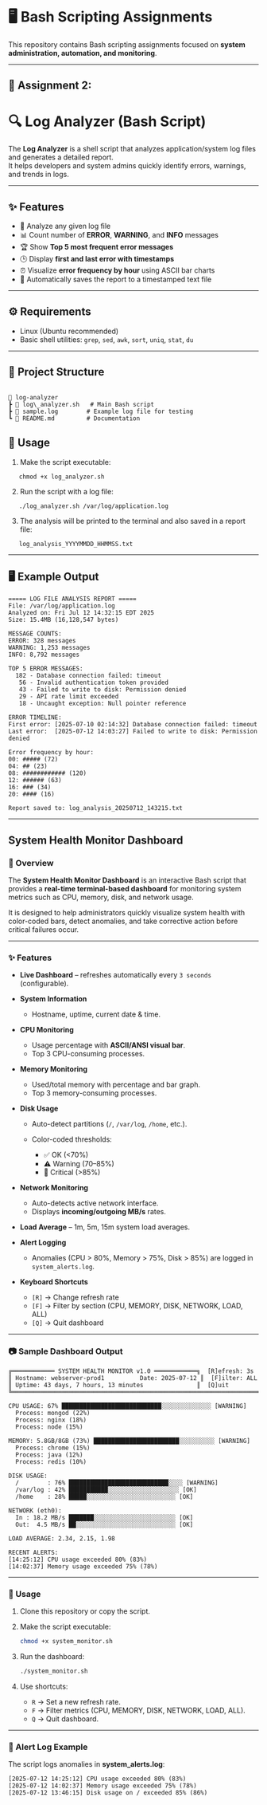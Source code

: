# 🖥️ Bash Scripting Assignments

This repository contains Bash scripting assignments focused on **system administration, automation, and monitoring**.

---

## 📌 Assignment 2:
# 🔍 Log Analyzer (Bash Script)

The **Log Analyzer** is a shell script that analyzes application/system log files and generates a detailed report.  
It helps developers and system admins quickly identify errors, warnings, and trends in logs.  

---

## ✨ Features
- 📂 Analyze any given log file  
- 📊 Count number of **ERROR**, **WARNING**, and **INFO** messages  
- 🏆 Show **Top 5 most frequent error messages**  
- 🕒 Display **first and last error with timestamps**  
- ⏰ Visualize **error frequency by hour** using ASCII bar charts  
- 💾 Automatically saves the report to a timestamped text file  

---

## ⚙️ Requirements
- Linux (Ubuntu recommended)  
- Basic shell utilities: `grep`, `sed`, `awk`, `sort`, `uniq`, `stat`, `du`  

---

## 📂 Project Structure
```

📁 log-analyzer
┣ 📜 log\_analyzer.sh   # Main Bash script
┣ 📜 sample.log        # Example log file for testing
┗ 📜 README.md         # Documentation

```


## 🚀 Usage

1. Make the script executable:
```
   chmod +x log_analyzer.sh
```

2. Run the script with a log file:

```
   ./log_analyzer.sh /var/log/application.log
```

3. The analysis will be printed to the terminal and also saved in a report file:

```
   log_analysis_YYYYMMDD_HHMMSS.txt
```

---

## 🖥️ Example Output

```
===== LOG FILE ANALYSIS REPORT =====
File: /var/log/application.log
Analyzed on: Fri Jul 12 14:32:15 EDT 2025
Size: 15.4MB (16,128,547 bytes)

MESSAGE COUNTS:
ERROR: 328 messages
WARNING: 1,253 messages
INFO: 8,792 messages

TOP 5 ERROR MESSAGES:
  182 - Database connection failed: timeout
   56 - Invalid authentication token provided
   43 - Failed to write to disk: Permission denied
   29 - API rate limit exceeded
   18 - Uncaught exception: Null pointer reference

ERROR TIMELINE:
First error: [2025-07-10 02:14:32] Database connection failed: timeout
Last error:  [2025-07-12 14:03:27] Failed to write to disk: Permission denied

Error frequency by hour:
00: ##### (72)
04: ## (23)
08: ############ (120)
12: ###### (63)
16: ### (34)
20: #### (16)

Report saved to: log_analysis_20250712_143215.txt
```

---

## System Health Monitor Dashboard

### 📖 Overview

The **System Health Monitor Dashboard** is an interactive Bash script that provides a **real-time terminal-based dashboard** for monitoring system metrics such as CPU, memory, disk, and network usage.

It is designed to help administrators quickly visualize system health with color-coded bars, detect anomalies, and take corrective action before critical failures occur.

---

### ✨ Features

* **Live Dashboard** – refreshes automatically every `3 seconds` (configurable).
* **System Information**

  * Hostname, uptime, current date & time.
* **CPU Monitoring**

  * Usage percentage with **ASCII/ANSI visual bar**.
  * Top 3 CPU-consuming processes.
* **Memory Monitoring**

  * Used/total memory with percentage and bar graph.
  * Top 3 memory-consuming processes.
* **Disk Usage**

  * Auto-detect partitions (`/`, `/var/log`, `/home`, etc.).
  * Color-coded thresholds:

    * ✅ OK (<70%)
    * ⚠️ Warning (70–85%)
    * 🔴 Critical (>85%)
* **Network Monitoring**

  * Auto-detects active network interface.
  * Displays **incoming/outgoing MB/s** rates.
* **Load Average** – 1m, 5m, 15m system load averages.
* **Alert Logging**

  * Anomalies (CPU > 80%, Memory > 75%, Disk > 85%) are logged in `system_alerts.log`.
* **Keyboard Shortcuts**

  * `[R]` → Change refresh rate
  * `[F]` → Filter by section (CPU, MEMORY, DISK, NETWORK, LOAD, ALL)
  * `[Q]` → Quit dashboard

---

### 📷 Sample Dashboard Output

```
╔════════════ SYSTEM HEALTH MONITOR v1.0 ════════════╗  [R]efresh: 3s
║ Hostname: webserver-prod1          Date: 2025-07-12 ║  [F]ilter: ALL
║ Uptime: 43 days, 7 hours, 13 minutes               ║  [Q]uit
╚═══════════════════════════════════════════════════════════════════════╝

CPU USAGE: 67% ████████████████████████████░░░░░░░░░░░░░░ [WARNING]
  Process: mongod (22%)
  Process: nginx (18%)
  Process: node (15%)

MEMORY: 5.8GB/8GB (73%) ████████████████████████░░░░░░░░░░ [WARNING]
  Process: chrome (15%)
  Process: java (12%)
  Process: redis (10%)

DISK USAGE:
  /        : 76% ████████████████████████████░░░░ [WARNING]
  /var/log : 42% ███████████░░░░░░░░░░░░░░░░░░░░ [OK]
  /home    : 28% █████░░░░░░░░░░░░░░░░░░░░░░░░░ [OK]

NETWORK (eth0):
  In : 18.2 MB/s ███████░░░░░░░░░░░░░░░░░░░░░░░ [OK]
  Out:  4.5 MB/s ██░░░░░░░░░░░░░░░░░░░░░░░░░░░░ [OK]

LOAD AVERAGE: 2.34, 2.15, 1.98

RECENT ALERTS:
[14:25:12] CPU usage exceeded 80% (83%)
[14:02:37] Memory usage exceeded 75% (78%)
```

---

### 🚀 Usage

1. Clone this repository or copy the script.
2. Make the script executable:

   ```bash
   chmod +x system_monitor.sh
   ```
3. Run the dashboard:

   ```bash
   ./system_monitor.sh
   ```
4. Use shortcuts:

   * `R` → Set a new refresh rate.
   * `F` → Filter metrics (CPU, MEMORY, DISK, NETWORK, LOAD, ALL).
   * `Q` → Quit dashboard.

---

### 📝 Alert Log Example

The script logs anomalies in **system\_alerts.log**:

```
[2025-07-12 14:25:12] CPU usage exceeded 80% (83%)
[2025-07-12 14:02:37] Memory usage exceeded 75% (78%)
[2025-07-12 13:46:15] Disk usage on / exceeded 85% (86%)
```